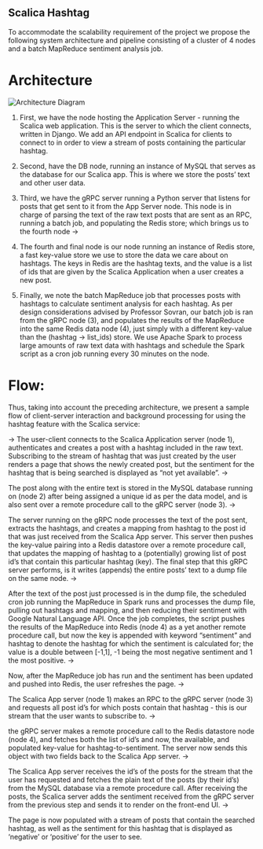 ## Scalica Hashtag

To accommodate the scalability requirement of the project we propose the following system architecture and pipeline consisting of a cluster of 4 nodes and a batch MapReduce sentiment analysis job.


# Architecture

![Architecture Diagram](https://github.com/itsnauman/scalica_hashtag/blob/master/documentation/architecture.jpg)

1. First, we have the node hosting the Application Server - running the Scalica web application. This is the server to which the client connects, written in Django. We add an API endpoint in Scalica for clients to connect to in order to view a stream of posts containing the particular hashtag.

2. Second, have the DB node, running an instance of MySQL that serves as the database for our Scalica app. This is where we store the posts’ text and other user data.

3. Third, we have the gRPC server running a Python server that listens for posts that get sent to it from the App Server node. This node is in charge of parsing the text of the raw text posts that are sent as an RPC, running a batch job, and populating the Redis store; which brings us to the fourth node →

4. The fourth and final node is our node running an instance of Redis store, a fast key-value store we use to store the data we care about on hashtags. The keys in Redis are the hashtag texts, and the value is a list of ids that are given by the Scalica Application when a user creates a new post.

5. Finally, we note the batch MapReduce job that processes posts with hashtags to calculate sentiment analysis for each hashtag. As per design considerations advised by Professor Sovran, our batch job is ran from the gRPC node (3), and populates the results of the MapReduce into the same Redis data node (4), just simply with a different key-value than the (hashtag → list_ids) store. We use Apache Spark to process large amounts of raw text data with hashtags and schedule the Spark script as a cron job running every 30 minutes on the node.

# Flow:
Thus, taking into account the preceding architecture, we present a sample flow of client-server interaction and background processing for using the hashtag feature with the Scalica service:

→
The user-client connects to the Scalica Application server (node 1), authenticates and creates a post with a hashtag included in the raw text. Subscribing to the stream of hashtag that was just created by the user renders a page that shows the newly created post, but the sentiment for the hashtag that is being searched is displayed as “not yet available”.
→

The post along with the entire text is stored in the MySQL database running on (node 2) after being assigned a unique id as per the data model, and is also sent over a remote procedure call to the gRPC server (node 3).
→

The server running on the gRPC node processes the text of the post sent, extracts the hashtags, and creates a mapping from hashtag to the post id that was just received from the Scalica App server. This server then pushes the key-value pairing into a Redis datastore over a remote procedure call, that updates the mapping of hashtag to a (potentially) growing list of post id’s that contain this particular hashtag (key). The final step that this gRPC server performs, is it writes (appends) the entire posts’ text to a dump file on the same node.
→

After the text of the post just processed is in the dump file, the scheduled cron job running the MapReduce in Spark runs and processes the dump file, pulling out hashtags and mapping, and then reducing their sentiment with Google Natural Language API. Once the job completes, the script pushes the results of the MapReduce into Redis (node 4) as a yet another remote procedure call, but now the key is appended with keyword “sentiment” and hashtag to denote the hashtag for which the sentiment is calculated for; the value is a double between [-1,1], -1 being the most negative sentiment and 1 the most positive.
→

Now, after the MapReduce job has run and the sentiment has been updated and pushed into Redis, the user refreshes the page.
→

The Scalica App server (node 1) makes an RPC to the gRPC server (node 3) and requests all post id’s for which posts contain that hashtag - this is our stream that the user wants to subscribe to.
→

the gRPC server makes a remote procedure call to the Redis datastore node (node 4), and fetches both the list of id’s and now, the available, and populated key-value for hashtag-to-sentiment. The server now sends this object with two fields back to the Scalica App server.
→

The Scalica App server receives the id’s of the posts for the stream that the user has requested and fetches the plain text of the posts (by their id’s) from the MySQL database via a remote procedure call. After receiving the posts, the Scalica server adds the sentiment received from the gRPC server from the previous step and sends it to render on the front-end UI.
→

The page is now populated with a stream of posts that contain the searched hashtag, as well as the sentiment for this hashtag that is displayed as ‘negative’ or ‘positive’ for the user to see.

